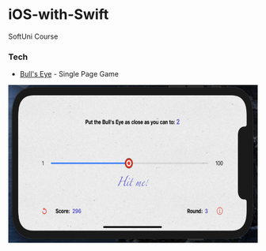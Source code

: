 # iOS-with-Swift
SoftUni Course

### Tech
* [Bull's Eye](https://github.com/stoikokolev/iOS-with-Swift/tree/main/04-Introduction%20IUKit/BullsEyeDemoProject) - Single Page Game

<div>
  <img height="320" align="left" src="https://raw.githubusercontent.com/stoikokolev/iOS-with-Swift/main/04-Introduction%20IUKit/BullsEyeDemoProject/BullsEyeDemoProject/Assets.xcassets/BullsEyeScreenShot.png"/>
</div>

